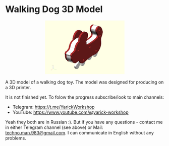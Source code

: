 # Walking Dog 3D Model
<p align="center" width="100%">
    <img width="50%" src="/media/logo.png">
</p>

A 3D model of a walking dog toy. The model was designed for producing on a 3D printer.

It is not finished yet. To folow the progress subscribe/look to main channels:
  - Telegram: https://t.me/YarickWorkshop
  - YouTube: https://www.youtube.com/@yarick-workshop

Yeah they both are in Russian :). But if you have any questions - contact me in either Telegram channel (see above) or Mail: techno.man.983@gmail.com. I can communicate in English without any problems.
